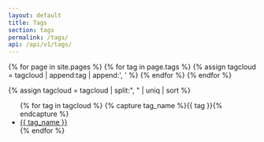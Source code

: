 ```yaml
---
layout: default
title: Tags
section: tags
permalink: /tags/
api: /api/v1/tags/
---
```

<!-- Tags -->
<section class="grid-flex text-left">
    <div class="flex-12" markdown="1">

{% for page in site.pages %}
    {% for tag in page.tags %}
        {% assign tagcloud = tagcloud | append:tag | append:', ' %}
    {% endfor %} 
{% endfor %} 

{% assign tagcloud = tagcloud | split:", " | uniq | sort %}

<ul class="disc">
{% for tag in tagcloud %}
    {% capture tag_name %}{{ tag }}{% endcapture %}
    <li>
        <a href="/tags/{{ tag_name }}" title="Tag name of {{ tag_name }}">{{ tag_name }}</a>
    </li>
{% endfor %}
</ul>


</div></section>
<!-- End Tags -->